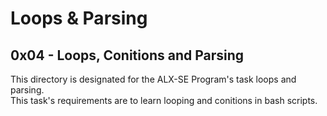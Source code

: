 # Loops & Parsing
## 0x04 - Loops, Conitions and Parsing
This directory is designated for the ALX-SE Program's task loops and parsing.<br>
This task's requirements are to learn looping and conitions in bash scripts.
